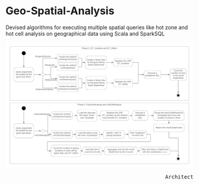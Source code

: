 # Geo-Spatial-Analysis
Devised algorithms for executing multiple spatial queries like hot zone and hot cell analysis on geographical data using Scala and SparkSQL


![Design](/images/design.jpg)
<pre>
                                                   Architecture Design
</pre>
